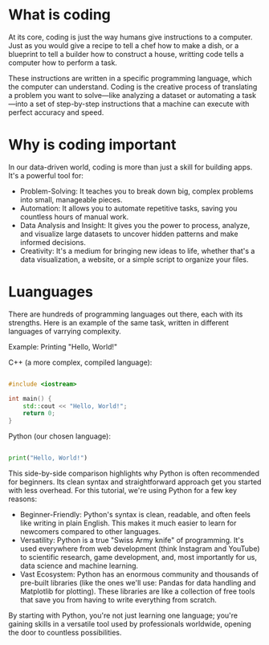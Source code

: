 # What is coding

At its core, coding is just the way humans give instructions to a computer. Just as you would give a recipe to tell a chef how to make a dish, or a blueprint to tell a builder how to construct a house, writting code tells a computer how to perform a task. 

These instructions are written in a specific programming language, which the computer can understand. Coding is the creative process of translating a problem you want to solve—like analyzing a dataset or automating a task—into a set of step-by-step instructions that a machine can execute with perfect accuracy and speed.

# Why is coding important

In our data-driven world, coding is more than just a skill for building apps. It's a powerful tool for:

- Problem-Solving: It teaches you to break down big, complex problems into small, manageable pieces.
- Automation: It allows you to automate repetitive tasks, saving you countless hours of manual work.
- Data Analysis and Insight: It gives you the power to process, analyze, and visualize large datasets to uncover hidden patterns and make informed decisions.
- Creativity: It's a medium for bringing new ideas to life, whether that's a data visualization, a website, or a simple script to organize your files.

# Luanguages


There are hundreds of programming languages out there, each with its strengths. Here is an example of the same task, written in different languages of varrying complexity.

Example: Printing "Hello, World!"

C++ (a more complex, compiled language):
```C++

#include <iostream>

int main() {
    std::cout << "Hello, World!";
    return 0;
}
```
Python (our chosen language):
```Python

print("Hello, World!")
```
This side-by-side comparison highlights why Python is often recommended for beginners. Its clean syntax and straightforward approach get you started with less overhead.
For this tutorial, we're using Python for a few key reasons:

- Beginner-Friendly: Python's syntax is clean, readable, and often feels like writing in plain English. This makes it much easier to learn for newcomers compared to other languages.
- Versatility: Python is a true "Swiss Army knife" of programming. It's used everywhere from web development (think Instagram and YouTube) to scientific research, game development, and, most importantly for us, data science and machine learning.
- Vast Ecosystem: Python has an enormous community and thousands of pre-built libraries (like the ones we'll use: Pandas for data handling and Matplotlib for plotting). These libraries are like a collection of free tools that save you from having to write everything from scratch.

By starting with Python, you're not just learning one language; you're gaining skills in a versatile tool used by professionals worldwide, opening the door to countless possibilities.
